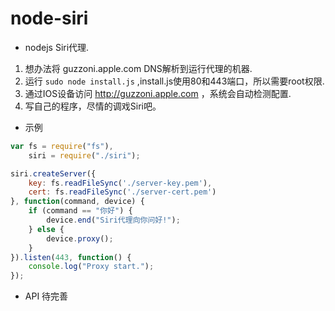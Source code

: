 node-siri
=========

* nodejs Siri代理.

1. 想办法将 guzzoni.apple.com DNS解析到运行代理的机器.
2. 运行 `sudo node install.js` ,install.js使用80和443端口，所以需要root权限.
3. 通过IOS设备访问 http://guzzoni.apple.com ，系统会自动检测配置.
4. 写自己的程序，尽情的调戏Siri吧。

* 示例

``` javascript
var fs = require("fs"),
	siri = require("./siri");

siri.createServer({
	key: fs.readFileSync('./server-key.pem'),
	cert: fs.readFileSync('./server-cert.pem')
}, function(command, device) {
	if (command == "你好") {
		device.end("Siri代理向你问好!");
	} else {
		device.proxy();
	}
}).listen(443, function() {
	console.log("Proxy start.");
});

```

* API
待完善

